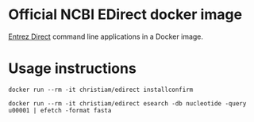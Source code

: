 # Official NCBI EDirect docker image

[Entrez Direct][1] command line applications in a Docker image.

# Usage instructions

  `docker run --rm -it christiam/edirect installconfirm`

  `docker run --rm -it christiam/edirect esearch -db nucleotide -query u00001 | efetch -format fasta`


[1]: https://www.ncbi.nlm.nih.gov/books/NBK179288/
